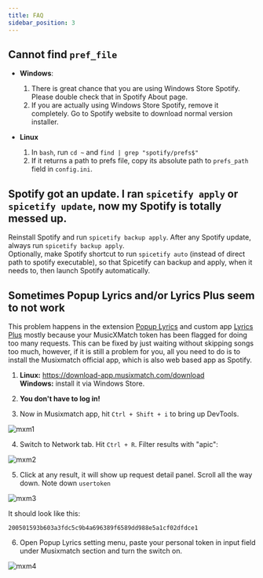 ```yaml
---
title: FAQ
sidebar_position: 3
---
```


## Cannot find `pref_file`
- **Windows**: 
    1. There is great chance that you are using Windows Store Spotify. Please double check that in Spotify About page.
    2. If you are actually using Windows Store Spotify, remove it completely. Go to Spotify website to download normal version installer.

- **Linux**
    1. In `bash`, run `cd ~` and `find | grep "spotify/prefs$"`
    2. If it returns a path to prefs file, copy its absolute path to `prefs_path` field in `config.ini`.

## Spotify got an update. I ran `spicetify apply` or `spicetify update`, now my Spotify is totally messed up.
Reinstall Spotify and run `spicetify backup apply`.
After any Spotify update, always run `spicetify backup apply`.  
Optionally, make Spotify shortcut to run `spicetify auto` (instead of direct path to spotify executable), so that Spicetify can backup and apply, when it needs to, then launch Spotify automatically.

## Sometimes **Popup Lyrics** and/or **Lyrics Plus** seem to not work

This problem happens in the extension [Popup Lyrics](https://github.com/khanhas/spicetify-cli/wiki/Extensions#pop-up-lyrics) and custom app [Lyrics Plus](https://github.com/khanhas/spicetify-cli/wiki/Custom-Apps#lyrics-plus) mostly because your MusicXMatch token has been flagged for doing too many requests. This can be fixed by just waiting without skipping songs too much, however, if it is still a problem for you, all you need to do is to install the Musixmatch official app, which is also web based app as Spotify. 

1. **Linux:** https://download-app.musixmatch.com/download  
**Windows:** install it via Windows Store.

2. **You don't have to log in!**

3. Now in Musixmatch app, hit `Ctrl + Shift + i` to bring up DevTools.

![mxm1](https://i.imgur.com/jMGMgCc.png)

4. Switch to Network tab. Hit `Ctrl + R`. Filter results with "apic":

![mxm2](https://i.imgur.com/QdwqtQa.png)

5. Click at any result, it will show up request detail panel. Scroll all the way down. Note down `usertoken`

![mxm3](https://i.imgur.com/ZsGwKG3.png)

It should look like this:
```
200501593b603a3fdc5c9b4a696389f6589dd988e5a1cf02dfdce1
```

6. Open Popup Lyrics setting menu, paste your personal token in input field under Musixmatch section and turn the switch on.

![mxm4](https://i.imgur.com/yvrkllb.png)
